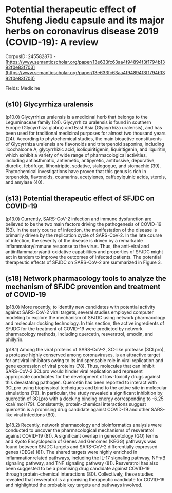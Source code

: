 # Potential therapeutic effect of Shufeng Jiedu capsule and its major herbs on coronavirus disease 2019 (COVID-19): A review

CorpusID: 245582870 - [https://www.semanticscholar.org/paper/13e633fc63aa4f94894f3f1794b1392f0e83f703](https://www.semanticscholar.org/paper/13e633fc63aa4f94894f3f1794b1392f0e83f703)

Fields: Medicine

## (s10) Glycyrrhiza uralensis
(p10.0) Glycyrrhiza uralensis is a medicinal herb that belongs to the Leguminaceae family (24). Glycyrrhiza uralensis is found in southern Europe (Glycyrrhiza glabra) and East Asia (Glycyrrhiza uralensis), and has been used for traditional medicinal purposes for almost two thousand years (24). According to phytochemical studies, the main bioactive constituents of Glycyrrhiza uralensis are flavonoids and triterpenoid saponins, including licochalcone A, glycyrrhizic acid, isoliquiritigenin, liquiritigenin, and liquiritin, which exhibit a variety of wide range of pharmacological activities, including antiasthmatic, antiemetic, antipyretic, antitussive, depurative, diuretic, febrifuge, lithontriptic, sedative, sialogogue, and stomachic (39). Phytochemical investigations have proven that this genus is rich in terpenoids, flavonoids, coumarins, acetylenes, caffeoylquinic acids, sterols, and amylase (40).
## (s13) Potential therapeutic effect of SFJDC on COVID-19
(p13.0) Currently, SARS-CoV-2 infection and immune dysfunction are believed to be the two main factors driving the pathogenesis of COVID-19 (53). In the early course of infection, the manifestation of the disease is primarily driven by the replication cycle of SARS-CoV-2. In the late course of infection, the severity of the disease is driven by a remarkable inflammatory/immune response to the virus. Thus, the anti-viral and antiinflammatory/anti-oxidative capabilities and properties of SFJDC might act in tandem to improve the outcomes of infected patients. The potential therapeutic effects of SFJDC on SARS-CoV-2 are summarized in Figure 3. 
## (s18) Network pharmacology tools to analyze the mechanism of SFJDC prevention and treatment of COVID-19
(p18.0) More recently, to identify new candidates with potential activity against SARS-CoV-2 viral targets, several studies employed computer modeling to explore the mechanism of SFJDC using network pharmacology and molecular docking technology. In this section, the active ingredients of SFJDC for the treatment of COVID-19 were predicted by network pharmacology methods, including quercetin, resveratrol, emodin, and phillyrin.

(p18.1) Among the viral proteins of SARS-CoV-2, 3C-like protease (3CLpro), a protease highly conserved among coronaviruses, is an attractive target for antiviral inhibitors owing to its indispensable role in viral replication and gene expression of viral proteins (78). Thus, molecules that can inhibit SARS-CoV-2 3CLpro would hinder viral replication and represent appropriate candidates for the development of low-toxicity drugs against this devastating pathogen. Quercetin has been reported to interact with 3CLpro using biophysical techniques and bind to the active site in molecular simulations (79). In particular, the study revealed a significant inhibition by quercetin of 3CLpro with a docking binding energy corresponding to -6.25 kcal/ mol (79). Consistently, protein-chemical interactions suggest quercetin is a promising drug candidate against COVID-19 and other SARS-like viral infections (80).

(p18.2) Recently, network pharmacology and bioinformatics analysis were conducted to uncover the pharmacological mechanisms of resveratrol against COVID-19 (81). A significant overlap in geneontology (GO) terms and Kyoto Encyclopedia of Genes and Genomes (KEGG) pathways was found between SFJDC targets and SARS-CoV-2 differentially expressed genes (DEGs) (81). The shared targets were highly enriched in inflammationrelated pathways, including the IL-17 signaling pathway, NF-κB signaling pathway, and TNF signaling pathway (81). Resveratrol has also been suggested to be a promising drug candidate against COVID-19 through protein-chemical interactions (80). Collectively, these studies revealed that resveratrol is a promising therapeutic candidate for COVID-19 and highlighted the probable key targets and pathways involved.
